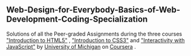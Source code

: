 ## Web-Design-for-Everybody-Basics-of-Web-Development-Coding-Specialization

Solutions of all the Peer-graded Assignments during the three courses
["Introduction to HTML5"](https://www.coursera.org/learn/html) ,
["Introduction to CSS3"](https://www.coursera.org/learn/introcss) and
["Interactivity with JavaScript"](https://www.coursera.org/learn/javascript)
by
[University of Michigan](https://www.coursera.org/umich) on 
[Coursera](https://www.coursera.org/) .
